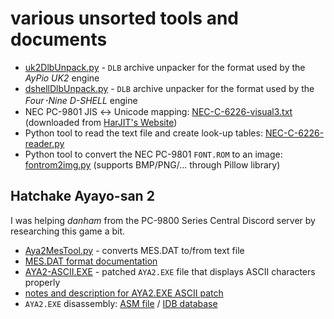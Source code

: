 # various unsorted tools and documents

- [uk2DlbUnpack.py](uk2DlbUnpack.py) - `DLB` archive unpacker for the format used by the *AyPio UK2* engine
- [dshellDlbUnpack.py](dshellDlbUnpack.py) - `DLB` archive unpacker for the format used by the *Four･Nine D-SHELL* engine
- NEC PC-9801 JIS ↔ Unicode mapping: [NEC-C-6226-visual3.txt](NEC-C-6226-visual3.txt) (downloaded from [HarJIT's Website](https://harjit.moe/jismappings.html))
- Python tool to read the text file and create look-up tables: [NEC-C-6226-reader.py](NEC-C-6226-reader.py)
- Python tool to convert the NEC PC-9801 `FONT.ROM` to an image: [fontrom2img.py](fontrom2img.py) (supports BMP/PNG/... through Pillow library)

## Hatchake Ayayo-san 2

I was helping *danham* from the PC-9800 Series Central Discord server by researching this game a bit.

- [Aya2MesTool.py](Aya2MesTool.py) - converts MES.DAT to/from text file
- [MES.DAT format documentation](Aya2MesFormat.txt)
- [AYA2-ASCII.EXE](AYA2-ASCII.EXE) - patched `AYA2.EXE` file that displays ASCII characters properly
- [notes and description for AYA2.EXE ASCII patch](Aya2-ASCII-Patch.md)
- `AYA2.EXE` disassembly: [ASM file](AYA2-DEC.asm) / [IDB database](AYA2-DEC.idb)
